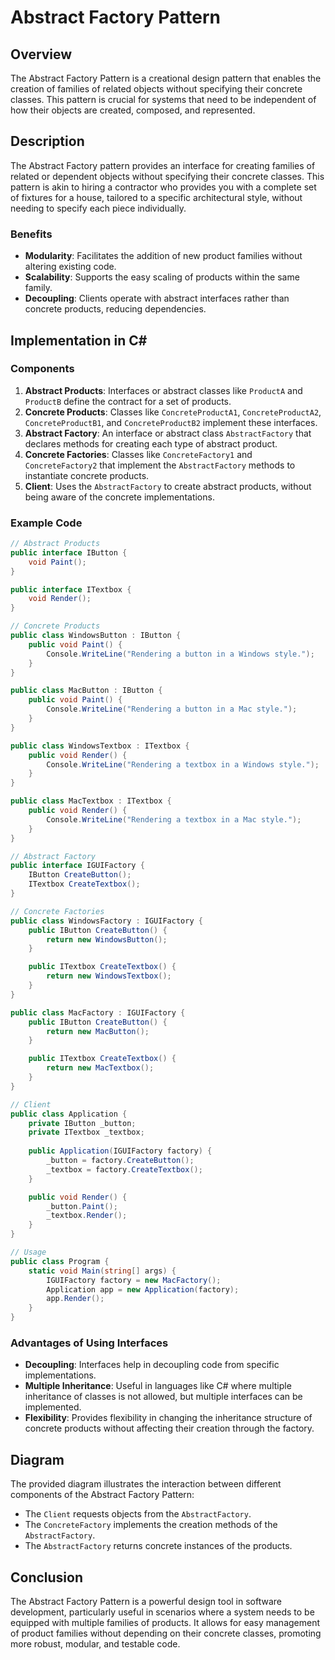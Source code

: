 ﻿# Abstract Factory Pattern

## Overview
The Abstract Factory Pattern is a creational design pattern that enables the creation of families of related objects without specifying their concrete classes. This pattern is crucial for systems that need to be independent of how their objects are created, composed, and represented.

## Description
The Abstract Factory pattern provides an interface for creating families of related or dependent objects without specifying their concrete classes. This pattern is akin to hiring a contractor who provides you with a complete set of fixtures for a house, tailored to a specific architectural style, without needing to specify each piece individually.

### Benefits
- **Modularity**: Facilitates the addition of new product families without altering existing code.
- **Scalability**: Supports the easy scaling of products within the same family.
- **Decoupling**: Clients operate with abstract interfaces rather than concrete products, reducing dependencies.

## Implementation in C#

### Components
1. **Abstract Products**: Interfaces or abstract classes like `ProductA` and `ProductB` define the contract for a set of products.
2. **Concrete Products**: Classes like `ConcreteProductA1`, `ConcreteProductA2`, `ConcreteProductB1`, and `ConcreteProductB2` implement these interfaces.
3. **Abstract Factory**: An interface or abstract class `AbstractFactory` that declares methods for creating each type of abstract product.
4. **Concrete Factories**: Classes like `ConcreteFactory1` and `ConcreteFactory2` that implement the `AbstractFactory` methods to instantiate concrete products.
5. **Client**: Uses the `AbstractFactory` to create abstract products, without being aware of the concrete implementations.

### Example Code
```csharp
// Abstract Products
public interface IButton {
    void Paint();
}

public interface ITextbox {
    void Render();
}

// Concrete Products
public class WindowsButton : IButton {
    public void Paint() {
        Console.WriteLine("Rendering a button in a Windows style.");
    }
}

public class MacButton : IButton {
    public void Paint() {
        Console.WriteLine("Rendering a button in a Mac style.");
    }
}

public class WindowsTextbox : ITextbox {
    public void Render() {
        Console.WriteLine("Rendering a textbox in a Windows style.");
    }
}

public class MacTextbox : ITextbox {
    public void Render() {
        Console.WriteLine("Rendering a textbox in a Mac style.");
    }
}

// Abstract Factory
public interface IGUIFactory {
    IButton CreateButton();
    ITextbox CreateTextbox();
}

// Concrete Factories
public class WindowsFactory : IGUIFactory {
    public IButton CreateButton() {
        return new WindowsButton();
    }

    public ITextbox CreateTextbox() {
        return new WindowsTextbox();
    }
}

public class MacFactory : IGUIFactory {
    public IButton CreateButton() {
        return new MacButton();
    }

    public ITextbox CreateTextbox() {
        return new MacTextbox();
    }
}

// Client
public class Application {
    private IButton _button;
    private ITextbox _textbox;
    
    public Application(IGUIFactory factory) {
        _button = factory.CreateButton();
        _textbox = factory.CreateTextbox();
    }

    public void Render() {
        _button.Paint();
        _textbox.Render();
    }
}

// Usage
public class Program {
    static void Main(string[] args) {
        IGUIFactory factory = new MacFactory();
        Application app = new Application(factory);
        app.Render();
    }
}
```

### Advantages of Using Interfaces
- **Decoupling**: Interfaces help in decoupling code from specific implementations.
- **Multiple Inheritance**: Useful in languages like C# where multiple inheritance of classes is not allowed, but multiple interfaces can be implemented.
- **Flexibility**: Provides flexibility in changing the inheritance structure of concrete products without affecting their creation through the factory.

## Diagram
The provided diagram illustrates the interaction between different components of the Abstract Factory Pattern:
- The `Client` requests objects from the `AbstractFactory`.
- The `ConcreteFactory` implements the creation methods of the `AbstractFactory`.
- The `AbstractFactory` returns concrete instances of the products.

## Conclusion
The Abstract Factory Pattern is a powerful design tool in software development, particularly useful in scenarios where a system needs to be equipped with multiple families of products. It allows for easy management of product families without depending on their concrete classes, promoting more robust, modular, and testable code.
```